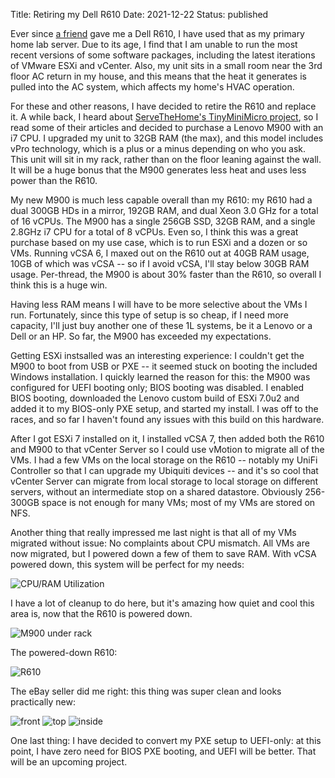 Title: Retiring my Dell R610
Date: 2021-12-22
Status: published

Ever since [a friend](https://mindlesstux.com/) gave me a Dell R610, I have used that as
my primary home lab server.  Due to its age, I find that I am unable to run the most 
recent versions of some software packages, including the latest iterations of VMware
ESXi and vCenter.  Also, my unit sits in a small room near the 3rd floor AC return in my house,
and this means that the heat it generates is pulled into the AC system, which affects my home's HVAC
operation.

For these and other reasons, I have decided to retire the R610 and replace it.  A while back,
I heard about [ServeTheHome's TinyMiniMicro project](https://www.servethehome.com/introducing-project-tinyminimicro-home-lab-revolution/), so I read some of their articles and decided to purchase a Lenovo M900 with an i7 CPU.  I upgraded my unit to 32GB RAM (the max), and this model includes vPro technology, which
is a plus or a minus depending on who you ask.  This unit will sit in my rack, rather
than on the floor leaning against the wall.  It will be a huge bonus that the M900 generates
less heat and uses less power than the R610.

My new M900 is much less capable overall than my R610: my R610 had a dual 300GB HDs in a
mirror, 192GB RAM, and dual Xeon 3.0 GHz for a total of 16 vCPUs.  The M900 has a single
256GB SSD, 32GB RAM, and a single 2.8GHz i7 CPU for a total of 8 vCPUs.  Even so, I think
this was a great purchase
based on my use case, which is to run ESXi and a dozen or so VMs.  Running vCSA 6, I maxed out on the R610 out at
40GB RAM usage, 10GB of which was vCSA -- so if I avoid vCSA, I'll stay below 30GB RAM usage.
Per-thread, the M900 is about 30% faster than the R610, so overall I think this is a huge win.

Having less RAM means I will have to be more selective about the VMs I run.  Fortunately, since this type of
setup is so cheap, if I need more capacity, I'll just buy another one of these 1L systems, be
it a Lenovo or a Dell or an HP.  So far, the M900 has exceeded my expectations.

Getting ESXi instsalled was an interesting experience: I couldn't get the M900 to boot from USB or PXE --
it seemed stuck on booting the included Windows installation.  I quickly learned the reason for this: the
M900 was configured for UEFI booting only; BIOS booting was disabled.  I enabled BIOS booting, downloaded the
Lenovo custom build of ESXi 7.0u2 and added it to my BIOS-only PXE setup, and started my install.  I was off
to the races, and so far I haven't found any issues with this build on this hardware.

After I got ESXi 7 installed on it, I installed vCSA 7, then added both the R610 and M900 to that vCenter
Server so I could use vMotion to migrate all of the VMs.  I had a few VMs on the local storage on the
R610 -- notably my UniFi Controller so that I can upgrade my Ubiquiti devices -- and it's so cool
that vCenter Server can migrate from local storage to local storage on different servers, without an intermediate
stop on a shared datastore.  Obviously 256-300GB space is not enough for many VMs; most of my VMs are
stored on NFS.

Another thing that really impressed me last night is that all of my VMs migrated without issue:
No complaints about CPU mismatch.  All VMs are now migrated, but I powered down a few of them
to save RAM.  With vCSA powered down, this system will be perfect for my needs:

![CPU/RAM Utilization](/images/m900/utilization.png)

I have a lot of cleanup to do here, but it's amazing how quiet and cool this area is, now that the R610
is powered down.

![M900 under rack](/images/m900/under-rack.jpeg)

The powered-down R610:

![R610](/images/m900/r610.jpeg)

The eBay seller did me right: this thing was super clean and looks practically new:

![front](/images/m900/front.jpeg)
![top](/images/m900/top.jpeg)
![inside](/images/m900/inside.jpeg)

One last thing: I have decided to convert my PXE setup to UEFI-only: at this point, I have zero need for
BIOS PXE booting, and UEFI will be better.  That will be an upcoming project.
